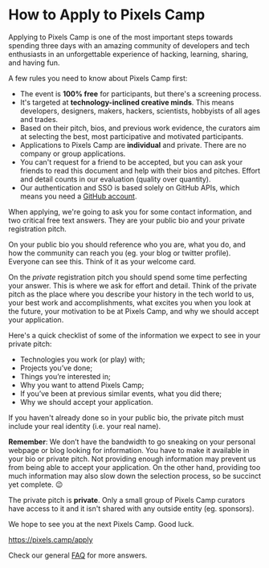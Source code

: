 # How to Apply to Pixels Camp

Applying to Pixels Camp is one of the most important steps towards spending three days with an amazing community of developers and tech enthusiasts in an unforgettable experience of hacking, learning, sharing, and having fun.

A few rules you need to know about Pixels Camp first:

  * The event is **100% free** for participants, but there's a screening process.
  * It's targeted at **technology-inclined creative minds**. This means developers, designers, makers, hackers, scientists, hobbyists of all ages and trades.
  * Based on their pitch, bios, and previous work evidence, the curators aim at selecting the best, most participative and motivated participants.
  * Applications to Pixels Camp are **individual** and private. There are no company or group applications.
  * You can't request for a friend to be accepted, but you can ask your friends to read this document and help with their bios and pitches. Effort and detail counts in our evaluation (quality over quantity).
  * Our authentication and SSO is based solely on GitHub APIs, which means you need a [GitHub account][2].

When applying, we're going to ask you for some contact information, and two critical free text answers. They are your public bio and your private registration pitch.

On your public bio you should reference who you are, what you do, and how the community can reach you (eg. your blog or twitter profile). Everyone can see this. Think of it as your welcome card.

On the *private* registration pitch you should spend some time perfecting your answer. This is where we ask for effort and detail. Think of the private pitch as the place where you describe your history in the tech world to us, your best work and accomplishments, what excites you when you look at the future, your motivation to be at Pixels Camp, and why we should accept your application.

Here's a quick checklist of some of the information we expect to see in your private pitch:

  * Technologies you work (or play) with;
  * Projects you’ve done;
  * Things you’re interested in;
  * Why you want to attend Pixels Camp;
  * If you’ve been at previous similar events, what you did there;
  * Why we should accept your application.

If you haven't already done so in your public bio, the private pitch must include your real identity (i.e. your real name). 

**Remember**: We don’t have the bandwidth to go sneaking on your personal webpage or blog looking for information. You have to make it available in your bio or private pitch. Not providing enough information may prevent us from being able to accept your application. On the other hand, providing too much information may also slow down the selection process, so be succinct yet complete. 😉

The private pitch is **private**. Only a small group of Pixels Camp curators have access to it and it isn't shared with any outside entity (eg. sponsors).

We hope to see you at the next Pixels Camp. Good luck.

https://pixels.camp/apply

Check our general [FAQ][1] for more answers.

[1]: https://github.com/PixelsCamp/docs/blob/master/FAQ.md
[2]: https://github.com/join
[3]: https://pixels.camp/profile/
